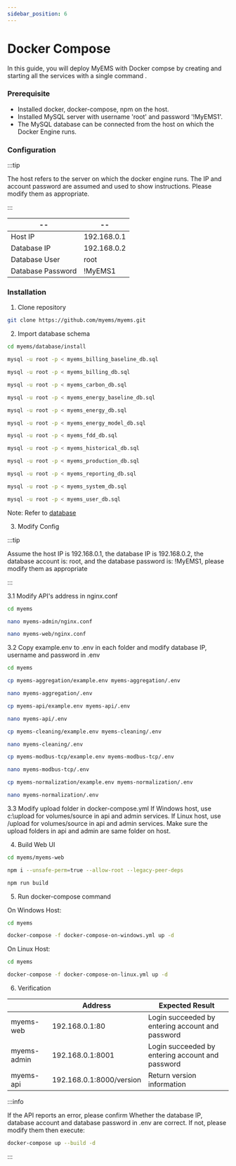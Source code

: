 ```yaml
---
sidebar_position: 6
---
```


# Docker Compose

In this guide, you will deploy MyEMS with Docker compse by creating and starting all the services with a single command .

### Prerequisite

- Installed docker, docker-compose, npm on the host.
- Installed MySQL server with username 'root' and password '!MyEMS1'.
- The MySQL database can be connected from the host on which the Docker Engine runs.

### Configuration

:::tip

The host refers to the server on which the docker engine runs. The IP and account password are assumed and used to show instructions. Please modify them as appropriate.

:::

| --                | --          |
| ----------        | ----------- |
| Host IP           | 192.168.0.1 |
| Database IP       | 192.168.0.2 |
| Database User     | root        |
| Database Password | !MyEMS1     |

### Installation

1.  Clone repository
```bash
git clone https://github.com/myems/myems.git 
```

2.  Import database schema

```bash
cd myems/database/install
```
```bash
mysql -u root -p < myems_billing_baseline_db.sql
```
```bash
mysql -u root -p < myems_billing_db.sql
```
```bash
mysql -u root -p < myems_carbon_db.sql
```
```bash
mysql -u root -p < myems_energy_baseline_db.sql
```
```bash
mysql -u root -p < myems_energy_db.sql
```
```bash
mysql -u root -p < myems_energy_model_db.sql
```
```bash
mysql -u root -p < myems_fdd_db.sql
```
```bash
mysql -u root -p < myems_historical_db.sql
```
```bash
mysql -u root -p < myems_production_db.sql
```
```bash
mysql -u root -p < myems_reporting_db.sql
```
```bash
mysql -u root -p < myems_system_db.sql
```
```bash
mysql -u root -p < myems_user_db.sql
```
Note: Refer to [database](./database.md)


3.  Modify Config

:::tip

Assume the host IP is 192.168.0.1, the database IP is 192.168.0.2, the database account is: root, and the database password is: !MyEMS1, please modify them as appropriate

:::

3.1  Modify API's address in nginx.conf
```bash
cd myems
```
```bash
nano myems-admin/nginx.conf
```
```bash
nano myems-web/nginx.conf
```

3.2  Copy example.env to .env in each folder and modify database IP, username and password in .env
```bash
cd myems
```
```bash
cp myems-aggregation/example.env myems-aggregation/.env
```
```bash
nano myems-aggregation/.env
```
```bash
cp myems-api/example.env myems-api/.env
```
```bash
nano myems-api/.env
```
```bash
cp myems-cleaning/example.env myems-cleaning/.env
```
```bash
nano myems-cleaning/.env
```
```bash
cp myems-modbus-tcp/example.env myems-modbus-tcp/.env
```
```bash
nano myems-modbus-tcp/.env
```
```bash
cp myems-normalization/example.env myems-normalization/.env
```
```bash
nano myems-normalization/.env 
```

3.3 Modify upload folder in docker-compose.yml
If Windows host, use c:\upload for volumes/source in api and admin services.
If Linux host, use /upload for volumes/source in api and admin services.
Make sure the upload folders in api and admin are same folder on host.

4.  Build Web UI

```bash
cd myems/myems-web
```
```bash
npm i --unsafe-perm=true --allow-root --legacy-peer-deps
```
```bash
npm run build
```

5. Run docker-compose command

On Windows Host:
```bash
cd myems
```
```bash
docker-compose -f docker-compose-on-windows.yml up -d 
```

On Linux Host:

```bash
cd myems
```
```bash
docker-compose -f docker-compose-on-linux.yml up -d 
```

6. Verification

|             | Address                 | Expected Result  |
| ----------- | ----------------------- | ---------------- |
| myems-web   | 192.168.0.1:80          | Login succeeded by entering account and password |
| myems-admin | 192.168.0.1:8001        | Login succeeded by entering account and password |
| myems-api   | 192.168.0.1:8000/version| Return version information |

:::info

If the API reports an error, please confirm Whether the database IP, database account and database password in .env are correct. If not, please modify them then execute:

```bash
docker-compose up --build -d
```

:::
